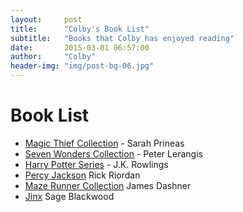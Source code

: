 ```yaml
---
layout:     post
title:      "Colby's Book List"
subtitle:   "Books that Colby has enjoyed reading"
date:       2015-03-01 06:57:00
author:     "Colby"
header-img: "img/post-bg-06.jpg"
---
```

<h1>Book List</h1>

* [Magic Thief Collection](http://sarah-prineas.com/books/the-magic-thief/) - Sarah Prineas
* [Seven Wonders Collection](http://www.sevenwondersbooks.com/seven-wonders-book-one-the-colossus-rises) - Peter Lerangis
* [Harry Potter Series](http://www.amazon.com/gp/bookseries/B00CJG28U8/ref=dp_st_059035342X) - J.K. Rowlings
* [Percy Jackson](http://www.amazon.com/s/ref=nb_sb_noss_2?url=search-alias%3Dstripbooks&field-keywords=Percy+Jackson) Rick Riordan
* [Maze Runner Collection](http://www.amazon.com/The-Maze-Runner-Series/dp/0385388896) James Dashner
* [Jinx](http://www.amazon.com/s/ref=nb_sb_noss?url=search-alias%3Dstripbooks&field-keywords=Jinx&rh=n%3A283155%2Ck%3AJinx) Sage Blackwood
